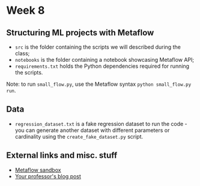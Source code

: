 # Week 8

## Structuring ML projects with Metaflow

* `src` is the folder containing the scripts we will described during the class;
* `notebooks` is the folder containing a notebook showcasing Metaflow API;
* `requirements.txt` holds the Python dependencies required for running the scripts.

Note: to run `small_flow.py`, use the Metaflow syntax `python small_flow.py run`.

## Data

- `regression_dataset.txt` is a fake regression dataset to run the code - you can generate another dataset with different parameters or cardinality using the `create_fake_dataset.py` script. 

## External links and misc. stuff

* [Metaflow sandbox](https://metaflow.org/sandbox/)
* [Your professor's blog post](https://medium.com/towards-data-science/noops-machine-learning-3893a42e32a4) 
